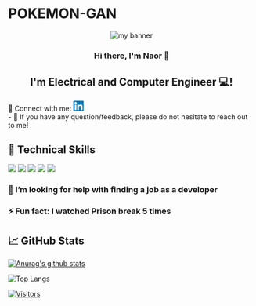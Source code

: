 # POKEMON-GAN
<p align="center">
<img src="[Images/e777a7b52823237925ee765963f06c58.jpg](https://www.google.com/search?q=pokemon+&tbm=isch&ved=2ahUKEwip3eSno6H4AhWCwoUKHdIvAaEQ2-cCegQIABAA&oq=pokemon+&gs_lcp=CgNpbWcQAzIECCMQJzIFCAAQgAQyCwgAEIAEELEDEIMBMgUIABCABDIFCAAQgAQyBAgAEAMyBQgAEIAEMgUIABCABDIFCAAQgAQyBQgAEIAEOgQIABATOggIABAeEAcQE1CdBlidBmDlB2gAcAB4AIABc4gB3wGSAQMwLjKYAQCgAQGqAQtnd3Mtd2l6LWltZ8ABAQ&sclient=img&ei=BmGiYqnCDYKFlwTS34SICg&bih=1329&biw=2560#imgrc=L2dxCbdStKtclM)" alt="my banner"></a>
</p>

<h3 align="center">
Hi there, I'm Naor 👋
</h3>

<h2 align="center">
I'm Electrical and Computer Engineer 💻!
</h2> 
🤝 Connect with me: <a href="https://www.linkedin.com/in/naor-cohen-675694223/"><img align="mid" src="https://raw.githubusercontent.com/naorJR/naorJR/main/Images/linkedin.svg" alt=" Naor | LinkedIn" width="21px"/></a>
</br>
- 💬 If you have any question/feedback, please do not hesitate to reach out to me!

## 💼 Technical Skills


![](https://img.shields.io/badge/Code-Python-informational?style=flat&logo=Python&color=003B57)
![](https://img.shields.io/badge/Code-C-informational?style=flat&logo=C&color=CC0000)
![](https://img.shields.io/badge/Code-Matlab-informational?style=flat&logo=Matlab&color=336791)
![](https://img.shields.io/badge/Code-DeepLearning-informational?style=flat&logo=DeepLearning&color=61DAFB)
![](https://img.shields.io/badge/Tools-GitHub-informational?style=flat&logo=GitHub&color=181717)

### 🤔 I’m looking for help with finding a job as a developer 
### ⚡ Fun fact: I watched Prison break 5 times

## 📈 GitHub Stats 

[![Anurag's github stats](https://github-readme-stats.vercel.app/api?username=naorJR)](https://github.com/naorJR)

[![Top Langs](https://github-readme-stats.vercel.app/api/top-langs/?username=naorJR&layout=compact)](https://github.com/naorJR)

[![Visitors](https://visitor-badge.glitch.me/badge?page_id=naorJR.naorJR)](https://www.linkedin.com/in/naor-cohen-675694223/)


